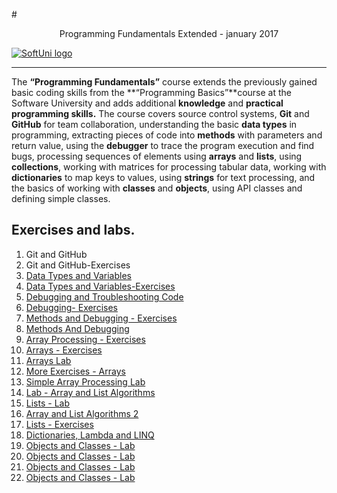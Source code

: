 #<p align="center"> Programming Fundamentals Extended - january 2017<p>
<a href="https://softuni.bg/trainings/courses" rel="Courses">  ![SoftUni logo][logo] <a/>

[logo]: http://innovationstarterbox.bg/wp-content/uploads/2016/05/Softuni_logo_trasparent.png "Logo Title Text 2"

---
The **“Programming Fundamentals”** course extends the previously gained basic coding skills from the **“Programming Basics”**course at the Software University and adds additional **knowledge** and **practical programming skills.**
The course covers source control systems, **Git** and **GitHub** for team collaboration, understanding the basic **data types** in programming, extracting pieces of code into **methods** with parameters and return value, using the **debugger** to trace the program execution and find bugs, processing sequences of elements using **arrays** and **lists**, using  **collections**, working with matrices for processing tabular data, working with **dictionaries** to map keys to values, using **strings** for text processing, and the basics of working with **classes** and **objects**, using API classes and defining simple classes. 


## Exercises and labs.
1. <a> Git and GitHub </a> 
2. <a> Git and GitHub-Exercises</a> 
3. <a href="https://github.com/Stradjazz/SoftUni/tree/master/Programming%20fundamentals%20C%23/02.%20Data%20Types" > Data Types and Variables</a> 
4. <a href="https://github.com/Stradjazz/SoftUni/tree/master/Programming%20fundamentals%20C%23/02.%20DataTypeExercises" > Data Types and Variables-Exercises</a> 
5. <a href="https://github.com/Stradjazz/SoftUni/tree/master/Programming%20fundamentals%20C%23/03%20Debug%20And%20Troubleshooting%20Code" >  Debugging and Troubleshooting Code </a> 
6. <a href="https://github.com/Stradjazz/SoftUni/tree/master/Programming%20fundamentals%20C%23/03%20Debugging%20Exercises" > Debugging- Exercises</a>
7. <a href="https://github.com/Stradjazz/SoftUni/tree/master/Programming%20fundamentals%20C%23/03.%20Methods%20and%20Debugging%20-%20Exercises"> Methods and Debugging - Exercises </a>
8. <a href="https://github.com/Stradjazz/SoftUni/tree/master/Programming%20fundamentals%20C%23/03.%20MethodsAndDebugging"> Methods And Debugging </a>
9. <a href="https://github.com/Stradjazz/SoftUni/tree/master/Programming%20fundamentals%20C%23/04.%20Array%20Processing%20-%20Exercises"> Array Processing - Exercises </a>
10. <a href="https://github.com/Stradjazz/SoftUni/tree/master/Programming%20fundamentals%20C%23/04.%20Arrays%20-%20Exercises"> Arrays - Exercises </a>
11. <a href="https://github.com/Stradjazz/SoftUni/tree/master/Programming%20fundamentals%20C%23/04.%20Arrays%20Lab"> Arrays Lab </a>
12. <a href="https://github.com/Stradjazz/SoftUni/tree/master/Programming%20fundamentals%20C%23/04.%20More%20Exercises%20-%20Arrays"> More Exercises - Arrays </a>
13. <a href="https://github.com/Stradjazz/SoftUni/tree/master/Programming%20fundamentals%20C%23/04.%20Simple%20Array%20Processing%20Lab"> Simple Array Processing Lab </a>
14. <a href="https://github.com/Stradjazz/SoftUni/tree/master/Programming%20fundamentals%20C%23/05%20Lab%20-%20Array%20and%20List%20Algorithms"> Lab - Array and List Algorithms </a>
15. <a href="https://github.com/Stradjazz/SoftUni/tree/master/Programming%20fundamentals%20C%23/05%20Lists%20-%20Lab"> Lists - Lab </a>
16. <a href="https://github.com/Stradjazz/SoftUni/tree/master/Programming%20fundamentals%20C%23/05.%20Array%20and%20List%20Algorithms%202"> Array and List Algorithms 2 </a>
17. <a href="https://github.com/Stradjazz/SoftUni/tree/master/Programming%20fundamentals%20C%23/05.%20Lists%20-%20Exercises"> Lists - Exercises </a>
18. <a href="https://github.com/Stradjazz/SoftUni/tree/master/Programming%20fundamentals%20C%23/06%20Dictionaries%2C%20Lambda%20and%20LINQ"> Dictionaries, Lambda and LINQ </a>
19. <a href=""> Objects and Classes - Lab </a>
20. <a href=""> Objects and Classes - Lab </a>
21. <a href=""> Objects and Classes - Lab </a>
22. <a href=""> Objects and Classes - Lab </a>
